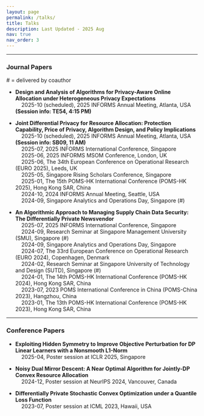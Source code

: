 ```yaml
---
layout: page
permalink: /talks/
title: Talks
description: Last Updated - 2025 Aug
nav: true
nav_order: 3
---
```


-------------
### **Journal Papers** 

\# = delivered by coauthor

- **Design and Analysis of Algorithms for Privacy-Aware Online Allocation under Heterogeneous Privacy Expectations**   
   &nbsp; &nbsp; 2025-10 (scheduled),  2025 INFORMS Annual Meeting, Atlanta, USA  **(Session info: TE54, 4:15 PM)** 



- **Joint Differential Privacy for Resource Allocation: Protection Capability, Price of Privacy, Algorithm Design, and Policy Implications**   
  &nbsp; &nbsp; 2025-10 (scheduled), 2025 INFORMS Annual Meeting, Atlanta, USA  **(Session info: SB09, 11 AM)**    
  &nbsp; &nbsp; 2025-07, 2025 INFORMS International Conference, Singapore   
  &nbsp; &nbsp; 2025-06, 2025 INFORMS MSOM Conference, London, UK      
  &nbsp; &nbsp; 2025-06, The 34th European Conference on Operational Research (EURO 2025), Leeds, UK       
  &nbsp; &nbsp; 2025-05, Singapore Rising Scholars Conference, Singapore         
  &nbsp; &nbsp; 2025-01, The 15th POMS-HK International Conference (POMS-HK 2025), Hong Kong SAR, China          
  &nbsp; &nbsp; 2024-10, 2024 INFORMS Annual Meeting, Seattle, USA     
  &nbsp; &nbsp; 2024-09, Singapore Analytics and Operations Day, Singapore  (#)    


- **An Algorithmic Approach to Managing Supply Chain Data Security: The Differentially Private Newsvendor**    
  &nbsp; &nbsp; 2025-07, 2025 INFORMS International Conference, Singapore     
  &nbsp; &nbsp; 2024-09, Research Seminar at Singapore Management University (SMU), Singapore  (#)    
  &nbsp; &nbsp; 2024-09, Singapore Analytics and Operations Day, Singapore       
  &nbsp; &nbsp; 2024-07, The 33rd European Conference on Operational Research (EURO 2024), Copenhagen, Denmark     
  &nbsp; &nbsp; 2024-02, Research Seminar at Singapore University of Technology and Design (SUTD), Singapore (#)        
  &nbsp; &nbsp; 2024-01, The 14th POMS-HK International Conference (POMS-HK 2024), Hong Kong SAR, China         
  &nbsp; &nbsp; 2023-07, 2023 POMS International Conference in China (POMS-China 2023), Hangzhou, China        
  &nbsp; &nbsp; 2023-01, The 13th POMS-HK International Conference (POMS-HK 2023), Hong Kong SAR, China     
  

-------------

### **Conference Papers**

- **Exploiting Hidden Symmetry to Improve Objective Perturbation for DP Linear Learners with a Nonsmooth L1-Norm**       
  &nbsp; &nbsp; 2025-04, Poster session at ICLR 2025, Singapore 


- **Noisy Dual Mirror Descent: A Near Optimal Algorithm for Jointly-DP Convex Resource Allocation**   
  &nbsp; &nbsp; 2024-12, Poster session at NeurIPS 2024, Vancouver, Canada



- **Differentially Private Stochastic Convex Optimization under a Quantile Loss Function**  
  &nbsp; &nbsp; 2023-07, Poster session at ICML 2023, Hawaii, USA



